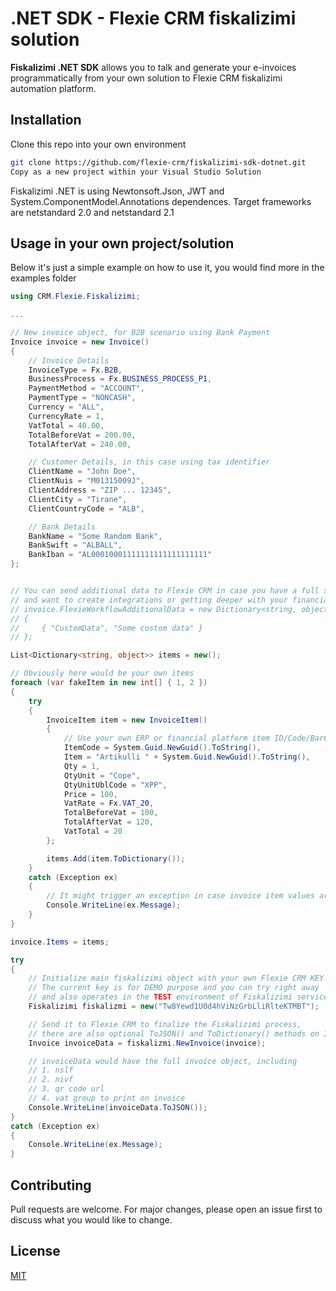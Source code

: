 # .NET SDK - Flexie CRM fiskalizimi solution

**Fiskalizimi .NET SDK** allows you to talk and generate your e-invoices programmatically from your own solution to Flexie CRM fiskalizimi automation platform.

## Installation

Clone this repo into your own environment

```bash
git clone https://github.com/flexie-crm/fiskalizimi-sdk-dotnet.git
Copy as a new project within your Visual Studio Solution
```

Fiskalizimi .NET is using Newtonsoft.Json, JWT and System.ComponentModel.Annotations dependences. Target frameworks are netstandard 2.0 and netstandard 2.1 


## Usage in your own project/solution
Below it's just a simple example on how to use it, you would find more in the examples folder

```cs
using CRM.Flexie.Fiskalizimi;

...

// New invoice object, for B2B scenario using Bank Payment
Invoice invoice = new Invoice()
{
    // Invoice Details
    InvoiceType = Fx.B2B,
    BusinessProcess = Fx.BUSINESS_PROCESS_P1,
    PaymentMethod = "ACCOUNT",
    PaymentType = "NONCASH",
    Currency = "ALL",
    CurrencyRate = 1,
    VatTotal = 40.00,
    TotalBeforeVat = 200.00,
    TotalAfterVat = 240.00,

    // Customer Details, in this case using tax identifier
    ClientName = "John Doe",
    ClientNuis = "M01315009J",
    ClientAddress = "ZIP ... 12345",
    ClientCity = "Tirane",
    ClientCountryCode = "ALB",

    // Bank Details
    BankName = "Some Random Bank",
    BankSwift = "ALBALL",
    BankIban = "AL00010001111111111111111111"
};


// You can send additional data to Flexie CRM in case you have a full subscription
// and want to create integrations or getting deeper with your financial data
// invoice.FlexieWorkflowAdditionalData = new Dictionary<string, object>()
// {
//     { "CustomData", "Some costom data" }
// };

List<Dictionary<string, object>> items = new();

// Obviously here would be your own items
foreach (var fakeItem in new int[] { 1, 2 })
{
    try
    {
        InvoiceItem item = new InvoiceItem()
        {
            // Use your own ERP or financial platform item ID/Code/BarCode/Whatever 
            ItemCode = System.Guid.NewGuid().ToString(),
            Item = "Artikulli " + System.Guid.NewGuid().ToString(),
            Qty = 1,
            QtyUnit = "Cope",
            QtyUnitUblCode = "XPP",
            Price = 100,
            VatRate = Fx.VAT_20,
            TotalBeforeVat = 100,
            TotalAfterVat = 120,
            VatTotal = 20
        };

        items.Add(item.ToDictionary());
    }
    catch (Exception ex)
    {
        // It might trigger an exception in case invoice item values are not validated
        Console.WriteLine(ex.Message);
    }
}

invoice.Items = items;

try
{
    // Initialize main fiskalizimi object with your own Flexie CRM KEY
    // The current key is for DEMO purpose and you can try right away
    // and also operates in the TEST environment of Fiskalizimi service 
    Fiskalizimi fiskalizmi = new("Tw8Yewd1U0d4hViNzGrbLliRlteKTMBT");

    // Send it to Flexie CRM to finalize the Fiskalizimi process,
    // there are also optional ToJSON() and ToDictionary() methods on Invoice object.
    Invoice invoiceData = fiskalizmi.NewInvoice(invoice);

    // invoiceData would have the full invoice object, including
    // 1. nslf 
    // 2. nivf
    // 3. qr code url
    // 4. vat group to print on invoice
    Console.WriteLine(invoiceData.ToJSON());
}
catch (Exception ex)
{
    Console.WriteLine(ex.Message);
}

```

## Contributing
Pull requests are welcome. For major changes, please open an issue first to discuss what you would like to change.

## License
[MIT](https://choosealicense.com/licenses/mit/)
